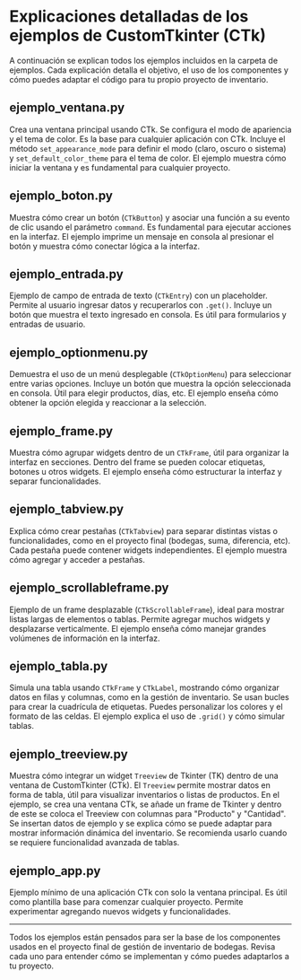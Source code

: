 # Explicaciones detalladas de los ejemplos de CustomTkinter (CTk)

A continuación se explican todos los ejemplos incluidos en la carpeta de ejemplos. Cada explicación detalla el objetivo, el uso de los componentes y cómo puedes adaptar el código para tu propio proyecto de inventario.

## ejemplo_ventana.py
Crea una ventana principal usando CTk. Se configura el modo de apariencia y el tema de color. Es la base para cualquier aplicación con CTk. Incluye el método `set_appearance_mode` para definir el modo (claro, oscuro o sistema) y `set_default_color_theme` para el tema de color. El ejemplo muestra cómo iniciar la ventana y es fundamental para cualquier proyecto.

## ejemplo_boton.py
Muestra cómo crear un botón (`CTkButton`) y asociar una función a su evento de clic usando el parámetro `command`. Es fundamental para ejecutar acciones en la interfaz. El ejemplo imprime un mensaje en consola al presionar el botón y muestra cómo conectar lógica a la interfaz.

## ejemplo_entrada.py
Ejemplo de campo de entrada de texto (`CTkEntry`) con un placeholder. Permite al usuario ingresar datos y recuperarlos con `.get()`. Incluye un botón que muestra el texto ingresado en consola. Es útil para formularios y entradas de usuario.

## ejemplo_optionmenu.py
Demuestra el uso de un menú desplegable (`CTkOptionMenu`) para seleccionar entre varias opciones. Incluye un botón que muestra la opción seleccionada en consola. Útil para elegir productos, días, etc. El ejemplo enseña cómo obtener la opción elegida y reaccionar a la selección.

## ejemplo_frame.py
Muestra cómo agrupar widgets dentro de un `CTkFrame`, útil para organizar la interfaz en secciones. Dentro del frame se pueden colocar etiquetas, botones u otros widgets. El ejemplo enseña cómo estructurar la interfaz y separar funcionalidades.

## ejemplo_tabview.py
Explica cómo crear pestañas (`CTkTabview`) para separar distintas vistas o funcionalidades, como en el proyecto final (bodegas, suma, diferencia, etc). Cada pestaña puede contener widgets independientes. El ejemplo muestra cómo agregar y acceder a pestañas.

## ejemplo_scrollableframe.py
Ejemplo de un frame desplazable (`CTkScrollableFrame`), ideal para mostrar listas largas de elementos o tablas. Permite agregar muchos widgets y desplazarse verticalmente. El ejemplo enseña cómo manejar grandes volúmenes de información en la interfaz.

## ejemplo_tabla.py
Simula una tabla usando `CTkFrame` y `CTkLabel`, mostrando cómo organizar datos en filas y columnas, como en la gestión de inventario. Se usan bucles para crear la cuadrícula de etiquetas. Puedes personalizar los colores y el formato de las celdas. El ejemplo explica el uso de `.grid()` y cómo simular tablas.

## ejemplo_treeview.py
Muestra cómo integrar un widget `Treeview` de Tkinter (TK) dentro de una ventana de CustomTkinter (CTk). El `Treeview` permite mostrar datos en forma de tabla, útil para visualizar inventarios o listas de productos. En el ejemplo, se crea una ventana CTk, se añade un frame de Tkinter y dentro de este se coloca el Treeview con columnas para "Producto" y "Cantidad". Se insertan datos de ejemplo y se explica cómo se puede adaptar para mostrar información dinámica del inventario. Se recomienda usarlo cuando se requiere funcionalidad avanzada de tablas.

## ejemplo_app.py
Ejemplo mínimo de una aplicación CTk con solo la ventana principal. Es útil como plantilla base para comenzar cualquier proyecto. Permite experimentar agregando nuevos widgets y funcionalidades.

---
Todos los ejemplos están pensados para ser la base de los componentes usados en el proyecto final de gestión de inventario de bodegas. Revisa cada uno para entender cómo se implementan y cómo puedes adaptarlos a tu proyecto.
